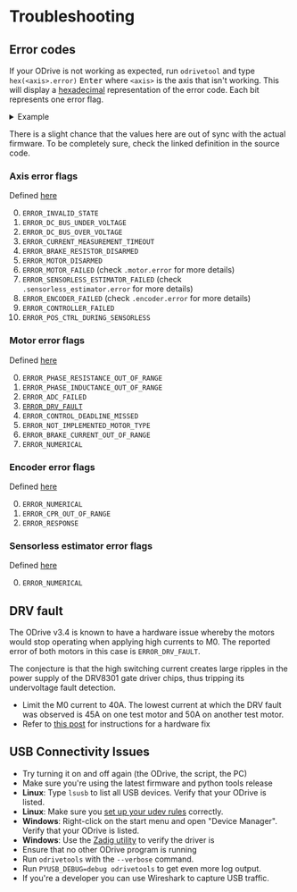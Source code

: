 # Troubleshooting

## Error codes
If your ODrive is not working as expected, run `odrivetool` and type `hex(<axis>.error)` <kbd>Enter</kbd> where `<axis>` is the axis that isn't working. This will display a [hexadecimal](https://en.wikipedia.org/wiki/Hexadecimal) representation of the error code. Each bit represents one error flag.

<details><summary markdown="span">Example</summary><div markdown="block">

Say you got this error output:
```python
In [1]: hex(odrv0.axis0.error)
Out[1]: '0x6'
```

Written in binary, the number `0x6` corresponds to `110`, that means bits 1 and 2 are set (counting starts at 0).

Looking at the reference below, this means that both `ERROR_DC_BUS_UNDER_VOLTAGE` and `ERROR_DC_BUS_OVER_VOLTAGE` occurred.

</div></details>

There is a slight chance that the values here are out of sync with the actual firmware. To be completely sure, check the linked definition in the source code.

### Axis error flags

Defined [here](../Firmware/MotorControl/axis.hpp)

0. `ERROR_INVALID_STATE`
1. `ERROR_DC_BUS_UNDER_VOLTAGE`
2. `ERROR_DC_BUS_OVER_VOLTAGE`
3. `ERROR_CURRENT_MEASUREMENT_TIMEOUT`
4. `ERROR_BRAKE_RESISTOR_DISARMED`
5. `ERROR_MOTOR_DISARMED`
6. `ERROR_MOTOR_FAILED` (check `.motor.error` for more details)
7. `ERROR_SENSORLESS_ESTIMATOR_FAILED` (check `.sensorless_estimator.error` for more details)
8. `ERROR_ENCODER_FAILED` (check `.encoder.error` for more details)
9. `ERROR_CONTROLLER_FAILED`
10. `ERROR_POS_CTRL_DURING_SENSORLESS`

### Motor error flags

Defined [here](../Firmware/MotorControl/motor.hpp)

0. `ERROR_PHASE_RESISTANCE_OUT_OF_RANGE`
1. `ERROR_PHASE_INDUCTANCE_OUT_OF_RANGE`
2. `ERROR_ADC_FAILED`
3. [`ERROR_DRV_FAULT`](#drv-fault)
4. `ERROR_CONTROL_DEADLINE_MISSED`
5. `ERROR_NOT_IMPLEMENTED_MOTOR_TYPE`
6. `ERROR_BRAKE_CURRENT_OUT_OF_RANGE`
7. `ERROR_NUMERICAL`

### Encoder error flags

Defined [here](../Firmware/MotorControl/encoder.hpp)

0. `ERROR_NUMERICAL`
1. `ERROR_CPR_OUT_OF_RANGE`
2. `ERROR_RESPONSE`

### Sensorless estimator error flags

Defined [here](../Firmware/MotorControl/sensorless_estimator.hpp)

0. `ERROR_NUMERICAL`


## DRV fault

The ODrive v3.4 is known to have a hardware issue whereby the motors would stop operating
when applying high currents to M0. The reported error of both motors in this case
is `ERROR_DRV_FAULT`.

The conjecture is that the high switching current creates large ripples in the
power supply of the DRV8301 gate driver chips, thus tripping its undervoltage
fault detection.

* Limit the M0 current to 40A. The lowest current at which the DRV fault was observed is 45A on one test motor and 50A on another test motor.
* Refer to [this post](https://discourse.odriverobotics.com/t/drv-fault-on-odrive-v3-4/558) for instructions for a hardware fix


## USB Connectivity Issues

 * Try turning it on and off again (the ODrive, the script, the PC)
 * Make sure you're using the latest firmware and python tools release
 * **Linux**: Type `lsusb` to list all USB devices. Verify that your ODrive is listed.
 * **Linux**: Make sure you [set up your udev rules](quick-start#downloading-and-installing-tools) correctly.
 * **Windows**: Right-click on the start menu and open "Device Manager". Verify that your ODrive is listed.
 * **Windows**: Use the [Zadig utility](http://zadig.akeo.ie/) to verify the driver is 
 * Ensure that no other ODrive program is running
 * Run `odrivetools` with the `--verbose` command.
 * Run `PYUSB_DEBUG=debug odrivetools` to get even more log output.
 * If you're a developer you can use Wireshark to capture USB traffic.
